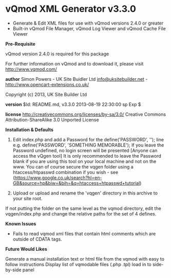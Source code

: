 # vQmod XML Generator v3.3.0

* Generate & Edit XML files for use with vQmod versions 2.4.0 or greater
* Built-in vQmod File Manager, vQmod Log Viewer and vQmod Cache File Viewer

**Pre-Requisite**

vQmod version 2.4.0 is required for this package

For further information on vQmod and to download it, please visit http://www.vqmod.com/

**author** Simon Powers - UK Site Buidler Ltd <info@uksitebuilder.net> - http://www.opencart-extensions.co.uk/

Copyright (c) 2013, UK Site Builder Ltd

**version** $Id: README.md, v3.3.0 2013-08-19 22:30:00 sp Exp $

**license** http://creativecommons.org/licenses/by-sa/3.0/ Creative Commons Attribution-ShareAlike 3.0 Unported License


**Installation & Defaults**

1. Edit index.php and add a Password for the define('PASSWORD', ''); line
e.g. define('PASSWORD', 'SOMETHING MEMORABLE');
If you leave the Password undefined, no login screen will be presented [Anyone can access the vQgen tool]
It is only recommended to leave the Password blank if you are using this tool on your local machine and not on the www.
You can of course secure the vqgen folder using a htaccess/htpasswd combination if you wish - see (https://www.google.co.uk/search?hl=en-GB&source=hp&biw=&bih=&q=htaccess+htpasswd+tutorial)  

2. Upload or upload and rename the 'vqgen' directory in this archive to your site root.

If not putting the folder on the same level as the vqmod directory, edit the vqgen/index.php and change the relative paths for the set of 4 defines.


**Known Issues**

* Fails to read vqmod xml files that contain html comments which are outside of CDATA tags.


**Future Would Likes**

Generate a manual installation text or html file from the vqmod with easy to follow instructions
Display list of vqmodable files (.php .tpl) load in to side-by-side panel
